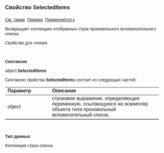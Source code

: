 <html>
<head>
<title>Произвольный вспомогательный список\SelectedItems</title>
</head>

<body>

<p><font size="4" face="Arial"><strong>Свойство SelectedItems<br>
<br>
</strong></font><font face="Arial"><a href="MultiSelect.html">См. также</a>&nbsp; <u>
Пример</u>&nbsp; <a href="../AsModalBrowser.html">Применяется к</a></font></p>

<p><font face="Arial">Возвращает коллекцию отобранных строк 
произвольного вспомогательного списка.</font></p>

<p><font face="Arial">Свойство для чтения. </font></p>

<p class="label">&nbsp;</p>

<p class="label"><font face="Arial"><b>Синтаксис</b></font></p>

<p><font face="Arial"><em>object.</em><strong>SelectedItems</strong></font></p>

<p><font face="Arial">Синтаксис свойства <strong>SelectedItems</strong>
состоит из следующих частей:</font></p>

<table border="1" cellPadding="5" cols="2" frame="below" rules="rows">
<TBODY>
  <tr vAlign="top">
    <td class="label" width="29%"><font face="Arial"><b>Параметр</b></font></td>
    <td class="label" width="71%"><font face="Arial"><strong>Описание</strong></font></td>
  </tr>
  <tr>
    <td width="29%"><em><font face="Arial">object</font></em></td>
    <td width="71%"><font face="Arial">строковое выражение, 
	определяющее переменную, ссылающуюся на экземпляр объекта типа произвольный 
	вспомогательный список.</font></td>
  </tr>
</TBODY>
</table>

<p class="label">&nbsp;</p>

<p class="label"><font face="Arial"><b>Тип данных</b></font></p>

<p><font face="Arial">Коллекция строк списка</font></p>
</body>
</html>
